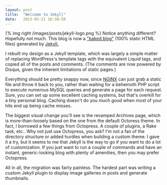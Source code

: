 ```yaml
---
layout: post
title:  "Welcome to Jekyll"
date:   2013-05-21 16:38:58
---
```


{% img right /images/posts/jekyll-logo.png %}
Notice anything different? Hopefully not much. This blog is now a ["baked blog"](http://inessential.com/2011/03/16/a_plea_for_baked_weblogs) (100% static HTML files) generated by [Jekyll.](http://jekyllrb.com/)

I rebuilt my design as a Jekyll template, which was largely a simple matter of replacing WordPress's template tags with the equivalent Liquid tags, and copied all of the posts and comments. (The comments are now powered by Disqus, given the inherent limitations of static pages.)

Everything should be pretty snappy now, since [NGINX](http://nginx.org/) can just grab a static file and throw it back to you, rather than waiting for a behemoth PHP script to execute numerous MySQL queries and generate a page for each request. Sure, you can set up some excellent caching systems, but that's overkill for a tiny personal blog. Caching doesn't do you much good when most of your hits end up being cache misses.

The biggest visual change you'll see is the revamped Archives page, which is more-than-loosely based on the one from the default Octoress theme. In fact, I borrowed a few things from Octopress. A couple of plugins, a Rake task, etc.. Why not just use Octopress, you ask? I'm not a fan of the directory structure or added hurdles when building a custom theme. I gave it a try, but it seems to me that Jekyll is the way to go if you want to do a lot of customization. If you just want to run a couple of commands and have an instant, generic-looking blog with plenty of amenities, then you may prefer Octopress.

All in all, the migration was fairly painless. The hardest part was writing a custom Jekyll plugin to display image galleries in posts and generate thumbnails.